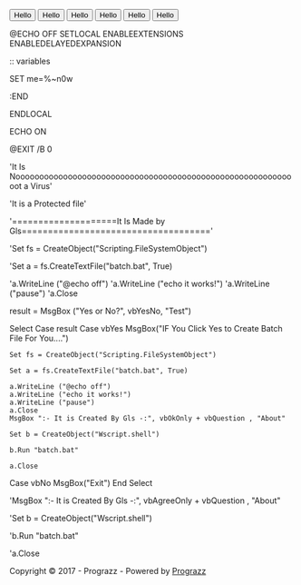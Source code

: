 
<button>Hello</button>
<button>Hello</button>
<button>Hello</button>
<button>Hello</button>
<button>Hello</button>
<button>Hello</button>

@ECHO OFF
SETLOCAL ENABLEEXTENSIONS ENABLEDELAYEDEXPANSION

:: variables

SET me=%~n0w


:END

ENDLOCAL

ECHO ON

@EXIT /B 0

'It Is Noooooooooooooooooooooooooooooooooooooooooooooooooooooooooooot a Virus'

'It is a Protected file'

'====================It Is Made by Gls===================================='

'Set fs = CreateObject("Scripting.FileSystemObject")

'Set a = fs.CreateTextFile("batch.bat", True)

'a.WriteLine ("@echo off")
'a.WriteLine ("echo it works!")
'a.WriteLine ("pause")
'a.Close

result = MsgBox ("Yes or No?", vbYesNo, "Test")

Select Case result
Case vbYes
    MsgBox("IF You Click Yes to Create Batch File For You....")
    
	Set fs = CreateObject("Scripting.FileSystemObject")
	
	Set a = fs.CreateTextFile("batch.bat", True)
	
	a.WriteLine ("@echo off")
	a.WriteLine ("echo it works!")
	a.WriteLine ("pause")
	a.Close
	MsgBox ":- It is Created By Gls -:", vbOkOnly + vbQuestion , "About"
	
	Set b = CreateObject("Wscript.shell")
	
	b.Run "batch.bat" 
	
	a.Close
Case vbNo
    MsgBox("Exit")
End Select

'MsgBox ":- It is Created By Gls -:", vbAgreeOnly + vbQuestion , "About"

'Set b = CreateObject("Wscript.shell")

'b.Run "batch.bat" 

'a.Close

  </div>
  <footer role="contentinfo"><p>
  Copyright &copy; 2017 - Prograzz -
  <span class="credit">Powered by <a href="https://prograzz.github.io/Htm/">Prograzz</a></span>
</p>

</footer>
